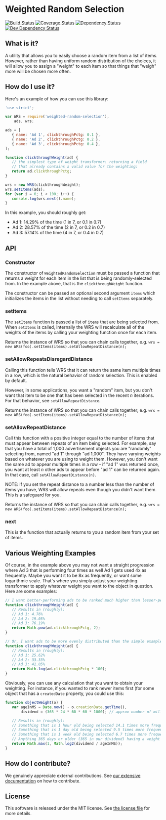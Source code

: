 # Weighted Random Selection

[![Build Status](https://travis-ci.org/silvermine/weighted-random-selection.svg?branch=master)](https://travis-ci.org/silvermine/weighted-random-selection)
[![Coverage Status](https://coveralls.io/repos/github/silvermine/weighted-random-selection/badge.svg?branch=master)](https://coveralls.io/github/silvermine/weighted-random-selection?branch=master)
[![Dependency Status](https://david-dm.org/silvermine/weighted-random-selection.svg)](https://david-dm.org/silvermine/weighted-random-selection)
[![Dev Dependency Status](https://david-dm.org/silvermine/weighted-random-selection/dev-status.svg)](https://david-dm.org/silvermine/weighted-random-selection#info=devDependencies&view=table)


## What is it?

A utility that allows you to easily choose a random item from a list of items. However,
rather than having uniform random distribution of the choices, it will allow you to
assign a "weight" to each item so that things that "weigh" more will be chosen more often.


## How do I use it?

Here's an example of how you can use this library:

```js
'use strict';

var WRS = require('weighted-random-selection'),
    ads, wrs;

ads = [
   { name: 'Ad 1', clickthroughPctg: 0.1 },
   { name: 'Ad 2', clickthroughPctg: 0.2 },
   { name: 'Ad 3', clickthroughPctg: 0.4 },
];

function clickthroughWeight(ad) {
   // the simplest type of weight transformer: returning a field
   // that already contains a valid value for the weighting:
   return ad.clickthroughPctg;
}

wrs = new WRS(clickthroughWeight);
wrs.setItems(ads);
for (var i = 0; i < 100; i++) {
   console.log(wrs.next().name);
}
```

In this example, you should roughly get:

   * Ad 1: 14.29% of the time (1 in 7, or 0.1 in 0.7)
   * Ad 2: 28.57% of the time (2 in 7, or 0.2 in 0.7)
   * Ad 3: 57.14% of the time (4 in 7, or 0.4 in 0.7)


## API

### Constructor

The constructor of `WeightedRandomSelection` must be passed a function that returns a weight
for each item in the list  that is being randomly-selected from. In the example above, that
is the `clickthroughWeight` function.

The constructor can be passed an optional second argument `items` which initializes the items
in the list without needing to call `setItems` separately.

### setItems

The `setItems` function is passed a list of `items` that are being selected from. When
`setItems` is called, internally the WRS will recalculate all of the weights of the
items by calling your weighting function once for each item.

Returns the instance of WRS so that you can chain calls together, e.g.
`wrs = new WRS(foo).setItems(items).setAllowRepeatDistance(n);`

### setAllowRepeatsDisregardDistance

Calling this function tells WRS that it can return the same item multiple times in a row,
which is the natural behavior of random selection. This is enabled by default.

However, in some applications, you want a "random" item, but you don't want that item to
be one that has been selected in the recent *n* iterations. For that behavior,
see `setAllowRepeatDistance`.

Returns the instance of WRS so that you can chain calls together, e.g.
`wrs = new WRS(foo).setItems(items).setAllowRepeatDistance(n);`

### setAllowRepeatDistance

Call this function with a positive integer equal to the number of items that must appear
between repeats of an item being selected. For example, say that you have a total of
1,000 advertisement objects you are "randomly" selecting from, named "ad 1" through
"ad 1,000". They have varying weights based on whatever you are using to weight them.
However, you don't want the same ad to appear multiple times in a row - if "ad 1" was
returned once, you want at least *n* other ads to appear before "ad 1" can be returned
again. In that case, call `setAllowRepeatDistance(n)`.

NOTE: if you set the repeat distance to a number less than the number of items you have,
WRS will allow repeats even though you didn't want them. This is a safeguard for you.

Returns the instance of WRS so that you can chain calls together, e.g.
`wrs = new WRS(foo).setItems(items).setAllowRepeatDistance(n);`

### next

This is the function that actually returns to you a random item from your set of items.


## Various Weighting Examples

Of course, in the example above you may not want a straight progression where Ad 3 that
is performing four times as well Ad 1 gets used 4x as frequently. Maybe you want it to
be 8x as frequently, or want some logarithmic scale. That's where you simply adjust
your weighting transformer to apply whatever weight you want to the object in question.
Here are some examples:

```js
// I want better-performing ads to be ranked much higher than lesser-performing ads:
function clickthroughWeight(ad) {
   // Results in (roughly):
   // Ad 1: 4.76%
   // Ad 2: 19.05%
   // Ad 3: 76.19%
   return Math.pow(ad.clickthroughPctg, 2);
}

// Or, I want ads to be more evenly distributed than the simple example:
function clickthroughWeight(ad) {
   // Results in (roughly):
   // Ad 1: 25.62%
   // Ad 2: 33.33%
   // Ad 3: 41.05%
   return Math.log(ad.clickthroughPctg * 100);
}
```

Obviously, you can use any calculation that you want to obtain your weighting. For instance,
if you wanted to rank newer items first (for some object that has a `createdDate` property,
you could use this:

```js
function objectWeight(o) {
   var ageInMS = Date.now() - o.creationDate.getTime(),
       dividend = (365 * 24 * 60 * 60 * 1000); // approx number of millis in a year

   // Results in (roughly):
   // Something that is 1 hour old being selected 14.1 times more frequently than the oldest item
   // Something that is 1 day old being selected 9.5 times more frequently than the oldest item
   // Something that is 1 week old being selected 6.7 times more frequently than the oldest item
   // Anything 365 days or older (365 in our dividend) having a weight of 1
   return Math.max(1, Math.log2(dividend / ageInMS));
}
```

## How do I contribute?

We genuinely appreciate external contributions. See [our extensive
documentation](https://github.com/silvermine/silvermine-info#contributing) on
how to contribute.


## License

This software is released under the MIT license. See [the license file](LICENSE) for more details.
